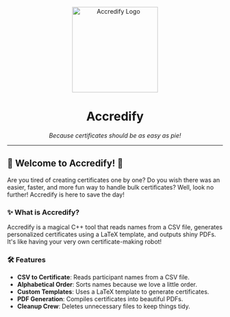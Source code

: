 <p align="center">
  <img src="https://your-logo-url.com/logo.png" alt="Accredify Logo" width="200">
</p>

<h1 align="center">Accredify</h1>

<p align="center">
  <em>Because certificates should be as easy as pie!</em>
</p>

---

## 🎉 Welcome to Accredify! 🎉

Are you tired of creating certificates one by one? Do you wish there was an easier, faster, and more fun way to handle bulk certificates? Well, look no further! Accredify is here to save the day!

### ✨ What is Accredify?

Accredify is a magical C++ tool that reads names from a CSV file, generates personalized certificates using a LaTeX template, and outputs shiny PDFs. It's like having your very own certificate-making robot!

### 🛠 Features

- **CSV to Certificate**: Reads participant names from a CSV file.
- **Alphabetical Order**: Sorts names because we love a little order.
- **Custom Templates**: Uses a LaTeX template to generate certificates.
- **PDF Generation**: Compiles certificates into beautiful PDFs.
- **Cleanup Crew**: Deletes unnecessary files to keep things tidy.
